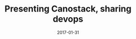 ---
layout: post
title:  "Presenting Canostack, sharing devops"
date:   2017-01-31
desc: "what is canostack blog about"
keywords: "devops,canostack,gh-pages,blog,easy"
categories: [Devops]
tags: [Devops,Blog]
icon: icon-html
---